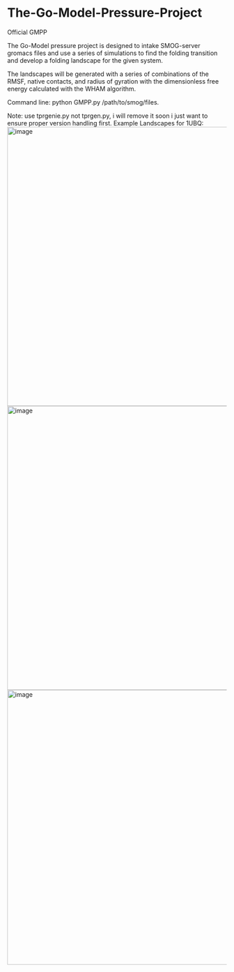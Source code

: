 # The-Go-Model-Pressure-Project
Official GMPP 

The Go-Model pressure project is designed to intake SMOG-server gromacs files and use a series of simulations to find the folding transition and develop a folding landscape for the given system. 

The landscapes will be generated with a series of combinations of the RMSF, native contacts, and radius of gyration with the dimensionless free energy calculated with the WHAM algorithm. 

Command line: python GMPP.py /path/to/smog/files.

Note: use tprgenie.py not tprgen.py, i will remove it soon i just want to ensure proper version handling first.
Example Landscapes for 1UBQ:
<img width="640" height="641" alt="image" src="https://github.com/user-attachments/assets/20c92fd3-6ef5-40fa-8d35-4afae9c2c77c" /> 
<img width="678" height="652" alt="image" src="https://github.com/user-attachments/assets/cb2d989e-c608-4e27-a61a-97ddf3205638" />
<img width="656" height="631" alt="image" src="https://github.com/user-attachments/assets/e88aea41-2638-4e1e-b504-169e36a85193" />




